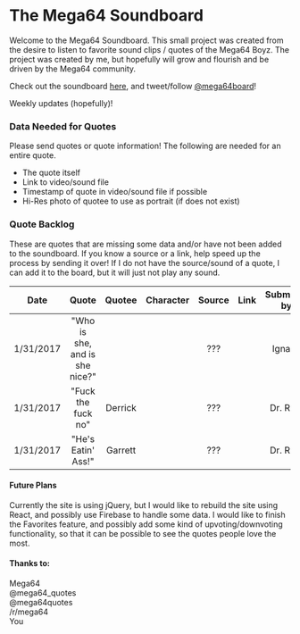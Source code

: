# The Mega64 Soundboard

Welcome to the Mega64 Soundboard. This small project was created from the desire to listen to favorite sound clips / quotes of the Mega64 Boyz. The project was created by me, but hopefully will grow and flourish and be driven by the Mega64 community.

Check out the soundboard [here](http://mega64soundboard.com/), and tweet/follow [@mega64board](https://twitter.com/mega64board)!

Weekly updates (hopefully)!

### Data Needed for Quotes
Please send quotes or quote information! The following are needed for an entire quote.

* The quote itself
* Link to video/sound file
* Timestamp of quote in video/sound file if possible
* Hi-Res photo of quotee to use as portrait (if does not exist)




### Quote Backlog

These are quotes that are missing some data and/or have not been added to the soundboard. If you know a source or a link, help speed up the process by sending it over! If I do not have the source/sound of a quote, I can add it to the board, but it will just not play any sound.

| Date | Quote | Quotee | Character | Source | Link | Submitted by: |
|:----:|:-----:|:------:|:---------:|:------:|:----:|:-------------:|
|1/31/2017|"Who is she, and is she nice?"|||???||Ignacio|
|1/31/2017|"Fuck the fuck no"|Derrick||???||Dr. Ryan|
|1/31/2017|"He's Eatin' Ass!"|Garrett||???||Dr. Ryan|

#### Future Plans

Currently the site is using jQuery, but I would like to rebuild the site using React, and possibly use Firebase to handle some data. I would like to finish the Favorites feature, and possibly add some kind of upvoting/downvoting functionality, so that it can be possible to see the quotes people love the most.

#### Thanks to:
Mega64<br>
@mega64_quotes<br>
@mega64quotes<br>
/r/mega64<br>
You
